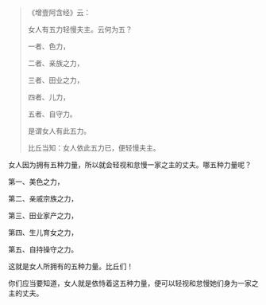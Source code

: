 > 《增壹阿含经》云：
> 
>  女人有五力轻慢夫主。云何为五？
> 
> 一者、色力，
> 
> 二者、亲族之力，
> 
> 三者、田业之力，
> 
> 四者、儿力，
> 
> 五者、自守力。
> 
> 是谓女人有此五力。
> 
> 比丘当知：女人依此五力已，便轻慢夫主。

女人因为拥有五种力量，所以就会轻视和怠慢一家之主的丈夫。哪五种力量呢？

第一、美色之力，

第二、亲戚宗族之力，

第三、田业家产之力，

第四、生儿育女之力，

第五、自持操守之力。

这就是女人所拥有的五种力量。比丘们！

你们应当要知道，女人就是依恃着这五种力量，便可以轻视和怠慢她们身为一家之主的丈夫。